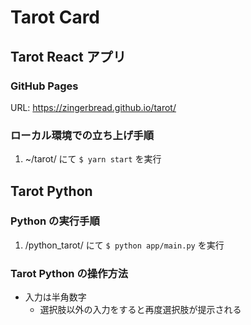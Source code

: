 # Tarot Card
## Tarot React アプリ
### GitHub Pages
URL: https://zingerbread.github.io/tarot/

### ローカル環境での立ち上げ手順
1. ~/tarot/ にて `$ yarn start` を実行

## Tarot Python
### Python の実行手順
1. /python_tarot/ にて `$ python app/main.py` を実行

### Tarot Python の操作方法
- 入力は半角数字
  - 選択肢以外の入力をすると再度選択肢が提示される
